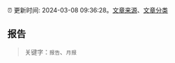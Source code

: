:alarm_clock: 更新时间: 2024-03-08 09:36:28。[文章来源](/README.md)、[文章分类](/TAGS.md)

## 报告


> 关键字：`报告`、`月报`



